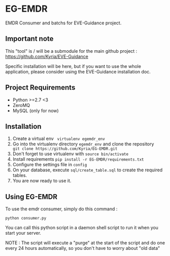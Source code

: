 EG-EMDR
=======

EMDR Consumer and batchs for EVE-Guidance project.

Important note
--------------

This "tool" is / will be a submodule for the main github project : https://github.com/Kyria/EVE-Guidance

Specific installation will be here, but if you want to use the whole application, please consider using the EVE-Guidance installation doc.

Project Requirements
--------------------
- Python >=2.7 <3 
- ZeroMQ
- MySQL (only for now)


Installation
------------

1. Create a virtual env ``` virtualenv egemdr_env```
2. Go into the virtualenv directory ```egemdr_env``` and clone the repository  ```  git clone https://github.com/Kyria/EG-EMDR.git``` 
3. Don't forget to use virtualenv with ``` source bin/activate ```
3. Install requirements ``` pip install -r EG-EMDR/requirements.txt ``` 
4. Configure the settings file in ```config```
5. On your database, execute ```sql/create_table.sql``` to create the required tables.
6. You are now ready to use it.


Using EG-EMDR
-------------

To use the emdr consumer, simply do this command : 
```
python consumer.py
```

You can call this python script in a daemon shell script to run it when you start your server. 

NOTE : The script will execute a "purge" at the start of the script and do one every 24 hours automatically, so you don't have to worry about "old data"